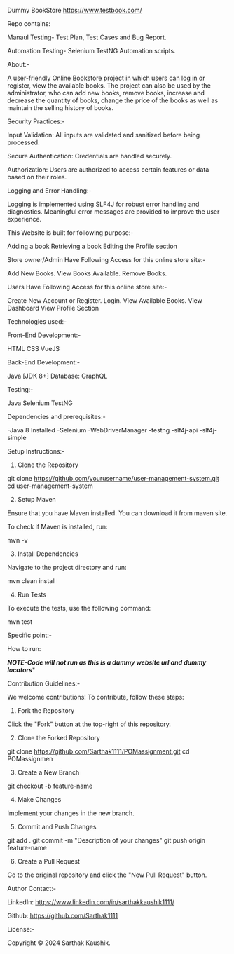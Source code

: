 Dummy BookStore https://www.testbook.com/


Repo contains:

Manaul Testing- Test Plan, Test Cases and Bug Report.

Automation Testing- Selenium TestNG Automation scripts.


About:-

A user-friendly Online Bookstore project in which users can log in or register, view the available books. The project can also be used by the administrator, who can add new books, remove books, increase and decrease the quantity of books, change the price of the books as well as maintain the selling history of books.


Security Practices:-

Input Validation: All inputs are validated and sanitized before being processed.

Secure Authentication: Credentials are handled securely.

Authorization: Users are authorized to access certain features or data based on their roles.


Logging and Error Handling:-

Logging is implemented using SLF4J for robust error handling and diagnostics. Meaningful error messages are provided to improve the user experience.




This Website is built for following purpose:-

Adding a book
Retrieving a book
Editing the Profile section

Store owner/Admin Have Following Access for this online store site:-

Add New Books.
View Books Available.
Remove Books.

Users Have Following Access for this online store site:-

Create New Account or Register.
Login.
View Available Books.
View Dashboard
View Profile Section


Technologies used:-

Front-End Development:-

HTML
CSS
VueJS

Back-End Development:-

Java [JDK 8+]
Database:
GraphQL

Testing:-

Java
Selenium
TestNG

Dependencies and prerequisites:-

-Java 8 Installed
-Selenium
-WebDriverManager
-testng
-slf4j-api
-slf4j-simple


Setup Instructions:-

1. Clone the Repository

git clone https://github.com/yourusername/user-management-system.git
cd user-management-system

2. Setup Maven

Ensure that you have Maven installed. You can download it from maven site.

To check if Maven is installed, run:

mvn -v

3. Install Dependencies

Navigate to the project directory and run:

mvn clean install

4. Run Tests

To execute the tests, use the following command:

mvn test


Specific point:-

How to run:

*****NOTE-Code will not run as this is a dummy website url and dummy locators******



Contribution Guidelines:- 

We welcome contributions! To contribute, follow these steps:

1. Fork the Repository

Click the "Fork" button at the top-right of this repository.

2. Clone the Forked Repository

git clone https://github.com/Sarthak1111/POMassignment.git
cd POMassignmen

3. Create a New Branch

git checkout -b feature-name

4. Make Changes

Implement your changes in the new branch.

5. Commit and Push Changes

git add .
git commit -m "Description of your changes"
git push origin feature-name

6. Create a Pull Request

Go to the original repository and click the "New Pull Request" button.


Author Contact:-

LinkedIn: https://www.linkedin.com/in/sarthakkaushik1111/

Github: https://github.com/Sarthak1111


License:-

Copyright © 2024 Sarthak Kaushik.
